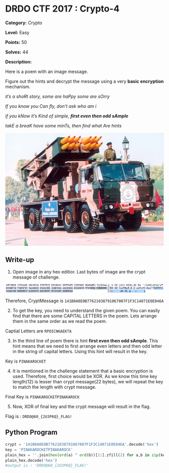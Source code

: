 # DRDO CTF 2017 : Crypto-4

**Category:** Crypto

**Level:** Easy

**Points:** 50

**Solves:** 44

**Description:**

Here is a poem with an image message.

Figure out the hints and decrypt the message using a very **basic encryption** mechanism.

*it’s a shoRt story, some are haPpy some are sOrry*

*If you know you Can fly, don’t ask who am i*

*if you kNow it’s Kind of simple, **first even then odd sAmple***

*takE a breaK have some minTs, then find what Are hints*

![pinaka.jpg](pinaka.jpg)

## Write-up

1. Open image in any hex editior. Last bytes of image are the crypt message of challenge.

![crypt.png](crypt.png)

Therefore, CryptMessage is `141B0A0E0B77621038791067007F1F3C14071E0E046A`

2. To get the key, you need to understand the given poem. You can easily find that there are some CAPITAL LETTERS in the poem. 
Lets arrange them in the same order as we read the poem. 

Captial Letters are `RPOICNKAEKTA`

3. In the third line of poem there is hint **first even then odd sAmple**. This hint means that we need to first arrange even letters and then odd letter in the string of capital letters. Using this hint will result in the key.

Key is `PINAKAROCKET`

4. It is mentioned in the challenge statement that a basic encryption is used. Therefore, first choice would be XOR. As we know this time key length(12) is lesser than crypt message(22 bytes), we will repeat the key to match the length with crypt message.

Final Key is `PINAKAROCKETPINAKAROCK`

5. Now, XOR of final key and the crypt message will result in the flag. 

Flag is : `DRDO@60_{2U3P6Q}_FLAG!`

## Python Program

```Python
crypt = '141B0A0E0B77621038791067007F1F3C14071E0E046A'.decode('hex')
key = 'PINAKAROCKETPINAKAROCK'
plain_hex = ''.join(hex(ord(a) ^ ord(b))[2:].zfill(2) for a,b in zip(key,crypt))
plain_hex.decode('hex')
#output is : 'DRDO@60_{2U3P6Q}_FLAG!'
```
